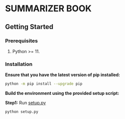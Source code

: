 # SUMMARIZER BOOK

## Getting Started

### Prerequisites

1. Python >= 11.

### Installation

**Ensure that you have the latest version of pip installed:**

```bash
python -m pip install --upgrade pip
```

**Build the environment using the provided setup script:**

**Step1:** Run [setup.py](setup.py)

```bash
python setup.py
```
